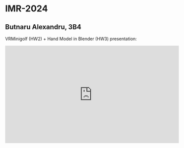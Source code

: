 # IMR-2024
## Butnaru Alexandru, 3B4

VRMinigolf (HW2) + Hand Model in Blender (HW3) presentation:
<iframe width="560" height="315" src="https://youtu.be/o-Wkhi-pzJg" frameborder="0" allowfullscreen></iframe>